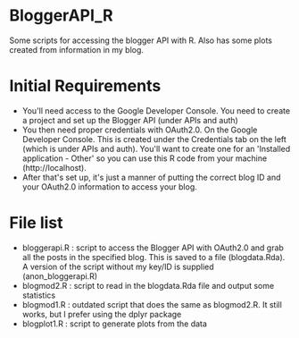 # BloggerAPI_R
Some scripts for accessing the blogger API with R.
Also has some plots created from information in my blog.

# Initial Requirements
- You'll need access to the Google Developer Console. You need to create a project and set up the Blogger API (under APIs and auth)
- You then need proper credentials with OAuth2.0. On the Google Developer Console. This is created under the Credentials tab on the left (which is under APIs and auth). You'll want to create one for an 'Installed application - Other' so you can use this R code from your machine (http://localhost). 
- After that's set up, it's just a manner of putting the correct blog ID and your OAuth2.0 information to access your blog.

# File list
- bloggerapi.R : script to access the Blogger API with OAuth2.0 and grab all the posts in the specified blog. This is saved to a file (blogdata.Rda). A version of the script without my key/ID is supplied (anon_bloggerapi.R)
- blogmod2.R : script to read in the blogdata.Rda file and output some statistics
- blogmod1.R : outdated script that does the same as blogmod2.R. It still works, but I prefer using the dplyr package
- blogplot1.R : script to generate plots from the data